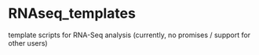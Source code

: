 # RNAseq_templates
template scripts for RNA-Seq analysis (currently,  no promises / support for other users)
